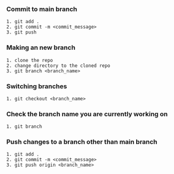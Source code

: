 ### Commit to main branch
    1. git add .
    2. git commit -m <commit_message>
    3. git push

### Making an new branch
    1. clone the repo
    2. change directory to the cloned repo
    3. git branch <branch_name>

### Switching branches
    1. git checkout <branch_name>

### Check the branch name you are currently working on
    1. git branch

### Push changes to a branch other than main branch
    1. git add .
    2. git commit -m <commit_message>
    3. git push origin <branch_name>
